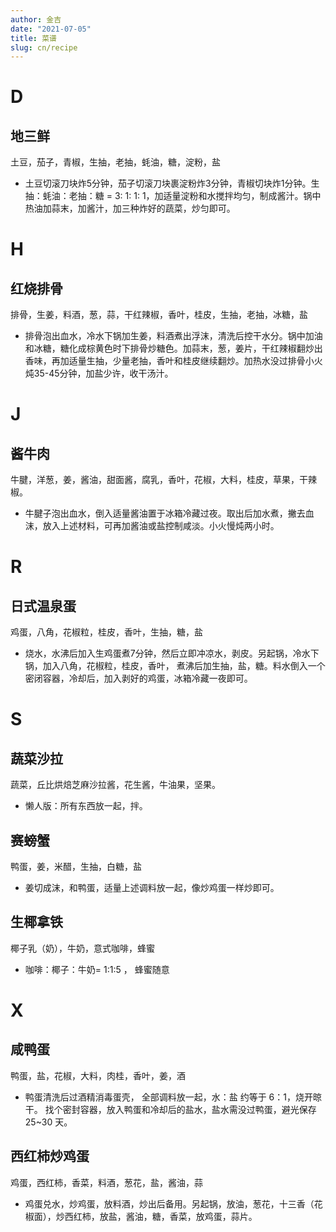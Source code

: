 ```yaml
---
author: 金吉
date: "2021-07-05"
title: 菜谱
slug: cn/recipe
---
```



# D

## 地三鲜

土豆，茄子，青椒，生抽，老抽，蚝油，糖，淀粉，盐

- 土豆切滚刀块炸5分钟，茄子切滚刀块裹淀粉炸3分钟，青椒切块炸1分钟。生抽：蚝油：老抽：糖 = 3: 1: 1: 1，加适量淀粉和水搅拌均匀，制成酱汁。锅中热油加蒜末，加酱汁，加三种炸好的蔬菜，炒匀即可。



# H

## 红烧排骨

排骨，生姜，料酒，葱，蒜，干红辣椒，香叶，桂皮，生抽，老抽，冰糖，盐

- 排骨泡出血水，冷水下锅加生姜，料酒煮出浮沫，清洗后控干水分。锅中加油和冰糖，糖化成棕黄色时下排骨炒糖色。加蒜末，葱，姜片，干红辣椒翻炒出香味，再加适量生抽，少量老抽，香叶和桂皮继续翻炒。加热水没过排骨小火炖35-45分钟，加盐少许，收干汤汁。

# J

## 酱牛肉

牛腱，洋葱，姜，酱油，甜面酱，腐乳，香叶，花椒，大料，桂皮，草果，干辣椒。

-   牛腱子泡出血水，倒入适量酱油置于冰箱冷藏过夜。取出后加水煮，撇去血沫，放入上述材料，可再加酱油或盐控制咸淡。小火慢炖两小时。

# R

## 日式温泉蛋

鸡蛋，八角，花椒粒，桂皮，香叶，生抽，糖，盐

- 烧水，水沸后加入生鸡蛋煮7分钟，然后立即冲凉水，剥皮。另起锅，冷水下锅，加入八角，花椒粒，桂皮，香叶， 煮沸后加生抽，盐，糖。料水倒入一个密闭容器，冷却后，加入剥好的鸡蛋，冰箱冷藏一夜即可。


# S

## 蔬菜沙拉

蔬菜，丘比烘焙芝麻沙拉酱，花生酱，牛油果，坚果。

-   懒人版：所有东西放一起，拌。

## 赛螃蟹

鸭蛋，姜，米醋，生抽，白糖，盐

- 姜切成沫，和鸭蛋，适量上述调料放一起，像炒鸡蛋一样炒即可。

## 生椰拿铁

椰子乳（奶），牛奶，意式咖啡，蜂蜜

- 咖啡：椰子：牛奶= 1:1:5 ， 蜂蜜随意


# X

## 咸鸭蛋

鸭蛋，盐，花椒，大料，肉桂，香叶，姜，酒

- 鸭蛋清洗后过酒精消毒蛋壳， 全部调料放一起，水：盐 约等于 6：1，烧开晾干。 找个密封容器，放入鸭蛋和冷却后的盐水，盐水需没过鸭蛋，避光保存25~30 天。


## 西红柿炒鸡蛋

鸡蛋，西红柿，香菜，料酒，葱花，盐，酱油，蒜

- 鸡蛋兑水，炒鸡蛋，放料酒，炒出后备用。另起锅，放油，葱花，十三香（花椒面），炒西红柿，放盐，酱油，糖，香菜，放鸡蛋，蒜片。



